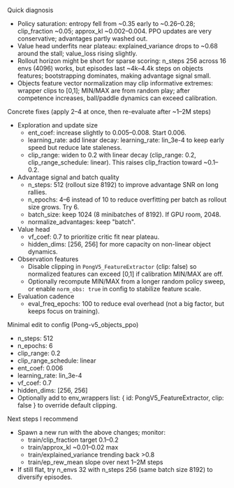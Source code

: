 Quick diagnosis
- Policy saturation: entropy fell from ~0.35 early to ~0.26–0.28; clip_fraction ~0.05; approx_kl ~0.002–0.004. PPO updates are very conservative; advantages partly washed out.
- Value head underfits near plateau: explained_variance drops to ~0.68 around the stall; value_loss rising slightly.
- Rollout horizon might be short for sparse scoring: n_steps 256 across 16 envs (4096) works, but episodes last ~4k–4.4k steps on objects features; bootstrapping dominates, making advantage signal small.
- Objects feature vector normalization may clip informative extremes: wrapper clips to [0,1]; MIN/MAX are from random play; after competence increases, ball/paddle dynamics can exceed calibration.

Concrete fixes (apply 2–4 at once, then re-evaluate after ~1–2M steps)
- Exploration and update size
  - ent_coef: increase slightly to 0.005–0.008. Start 0.006.
  - learning_rate: add linear decay: learning_rate: lin_3e-4 to keep early speed but reduce late staleness.
  - clip_range: widen to 0.2 with linear decay (clip_range: 0.2, clip_range_schedule: linear). This raises clip_fraction toward ~0.1–0.2.
- Advantage signal and batch quality
  - n_steps: 512 (rollout size 8192) to improve advantage SNR on long rallies.
  - n_epochs: 4–6 instead of 10 to reduce overfitting per batch as rollout size grows. Try 6.
  - batch_size: keep 1024 (8 minibatches of 8192). If GPU room, 2048.
  - normalize_advantages: keep "batch".
- Value head
  - vf_coef: 0.7 to prioritize critic fit near plateau.
  - hidden_dims: [256, 256] for more capacity on non-linear object dynamics.
- Observation features
  - Disable clipping in `PongV5_FeatureExtractor` (clip: false) so normalized features can exceed [0,1] if calibration MIN/MAX are off.
  - Optionally recompute MIN/MAX from a longer random policy sweep, or enable `norm_obs: true` in config to stabilize feature scale.
- Evaluation cadence
  - eval_freq_epochs: 100 to reduce eval overhead (not a big factor, but keeps focus on training).

Minimal edit to config (Pong-v5_objects_ppo)
- n_steps: 512
- n_epochs: 6
- clip_range: 0.2
- clip_range_schedule: linear
- ent_coef: 0.006
- learning_rate: lin_3e-4
- vf_coef: 0.7
- hidden_dims: [256, 256]
- Optionally add to env_wrappers list: { id: PongV5_FeatureExtractor, clip: false } to override default clipping.

Next steps I recommend
- Spawn a new run with the above changes; monitor:
  - train/clip_fraction target 0.1–0.2
  - train/approx_kl ~0.01–0.02 max
  - train/explained_variance trending back >0.8
  - train/ep_rew_mean slope over next 1–2M steps
- If still flat, try n_envs 32 with n_steps 256 (same batch size 8192) to diversify episodes.
